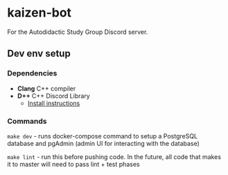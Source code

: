 # kaizen-bot

For the Autodidactic Study Group Discord server.

## Dev env setup

### Dependencies

* **Clang** C++ compiler
* **D++** C++ Discord Library
  * [Install instructions](https://dpp.dev/md_docpages_01_installing.html)

### Commands

`make dev` - runs docker-compose command to setup a PostgreSQL database and pgAdmin (admin UI for interacting with the database)

`make lint` - run this before pushing code. In the future, all code that makes it to master will need to pass lint + test phases
